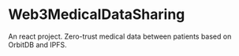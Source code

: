 # Web3MedicalDataSharing
An react project. Zero-trust medical data between patients based on OrbitDB and IPFS.

